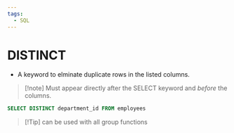 ```yaml
---
tags:
  - SQL
---
```

# DISTINCT
- A keyword to elminate duplicate rows in the listed columns.

> [!note] Must appear directly after the SELECT keyword and *before* the columns.

```SQL
SELECT DISTINCT department_id FROM employees
```

> [!Tip] can be used with all group functions


